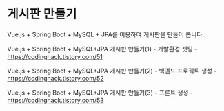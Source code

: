 # 게시판 만들기

Vue.js + Spring Boot + MySQL + JPA를 이용하여 게시판을 만들어 봅니다.

Vue.js + Spring Boot + MySQL+JPA 게시판 만들기(1) - 개발환경 셋팅 -  https://codinghack.tistory.com/51

Vue.js + Spring Boot + MySQL+JPA 게시판 만들기(2) - 백엔드 프로젝트 생성 - https://codinghack.tistory.com/52

Vue.js + Spring Boot + MySQL+JPA 게시판 만들기(3) - 프론트 생성 - https://codinghack.tistory.com/53

 
